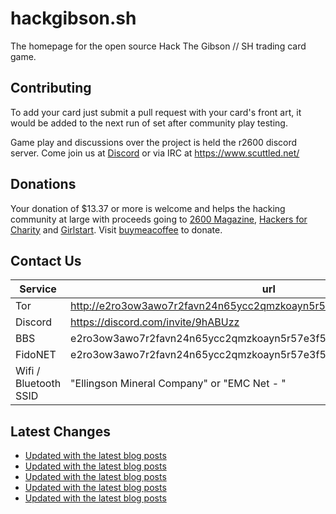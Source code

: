 # hackgibson.sh
The homepage for the open source Hack The Gibson // SH trading card game.


## Contributing

To add your card just submit a pull request with your card's front art, it would be added to the next run of set after community play testing.

Game play and discussions over the project is held the r2600 discord server. Come join us at [Discord](https://discord.com/invite/9hABUzz) or via IRC at https://www.scuttled.net/


## Donations

Your donation of $13.37 or more is welcome and helps the hacking community at large with proceeds going to [2600 Magazine](https://2600.com/), [Hackers for Charity](https://hackersforcharity.org) and [Girlstart](https://girlstart.org).  Visit [buymeacoffee](https://www.buymeacoffee.com/hackgibson.sh) to donate.


## Contact Us

Service | url
-|-
Tor | http://e2ro3ow3awo7r2favn24n65ycc2qmzkoayn5r57e3f56nvjwdcgg32ad.onion
Discord | https://discord.com/invite/9hABUzz
BBS | e2ro3ow3awo7r2favn24n65ycc2qmzkoayn5r57e3f56nvjwdcgg32ad.onion:23
FidoNET | e2ro3ow3awo7r2favn24n65ycc2qmzkoayn5r57e3f56nvjwdcgg32ad.onion:24554
Wifi / Bluetooth SSID | "Ellingson Mineral Company" or "EMC Net - <fidonet address>"

## Latest Changes
<!-- BLOG-POST-LIST:START -->
- [Updated with the latest blog posts](https://github.com/DFW2600/hackgibson.sh/commit/9a07a33aba9ce17c4b993859af4f1a66e2eccc06)
- [Updated with the latest blog posts](https://github.com/DFW2600/hackgibson.sh/commit/48244da228dc9a318181f6e768cb2eefaf5fe33c)
- [Updated with the latest blog posts](https://github.com/DFW2600/hackgibson.sh/commit/504451036b5ef1775e8e9cc05fa819b679390e2d)
- [Updated with the latest blog posts](https://github.com/DFW2600/hackgibson.sh/commit/54797519f5ebbfb9be3f0a2759995b3a7f223a1c)
- [Updated with the latest blog posts](https://github.com/DFW2600/hackgibson.sh/commit/44b806c2bd20efe577e09c71b997170a8b69720b)
<!-- BLOG-POST-LIST:END -->
